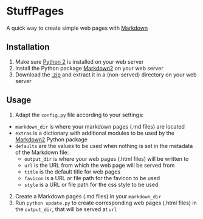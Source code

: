 StuffPages
==========

A quick way to create simple web pages with [Markdown][]


Installation
------------

1. Make sure [Python 2][] is installed on your web server
2. Install the Python package [Markdown2][] on your web server
3. Download the [.zip][] and extract it in a (non-served) directory on your web server


Usage
-----

1. Adapt the `config.py` file according to your settings:

  * `markdown_dir` is where your markdown pages (.md files) are located
  * `extras` is a dictionary with additional modules to be used by the [Markdown2][] Python package
  * `defaults` are the values to be used when nothing is set in the metadata of the Markdown file:
    * `output_dir` is where your web pages (.html files) will be written to
    * `url` is the URL from which the web page will be served from
    * `title` is the default title for web pages
    * `favicon` is a URL or file path for the favicon to be used
    * `style` is a URL or file path for the css style to be used

2. Create a Markdown pages (.md files) in your `markdown_dir`
3. Run `python update.py` to create corresponding web pages (.html files) in the `output_dir`, that will be served at `url`



[Markdown]: http://daringfireball.net/projects/markdown/
[Python 2]: http://www.python.org
[Markdown2]: https://github.com/trentm/python-markdown2
[.zip]: https://github.com/fladd/StuffPages/archive/master.zip
